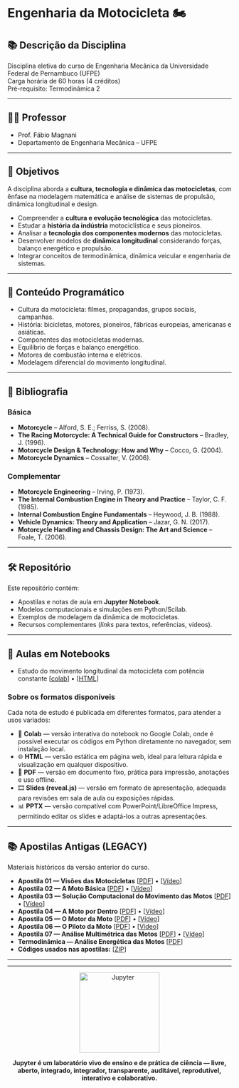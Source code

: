 # Engenharia da Motocicleta 🏍️

## 📚 Descrição da Disciplina  
Disciplina eletiva do curso de Engenharia Mecânica da Universidade Federal de Pernambuco (UFPE)  
Carga horária de 60 horas (4 créditos)  
Pré-requisito: Termodinâmica 2


---

## 👨‍🏫 Professor
- Prof. Fábio Magnani  
- Departamento de Engenharia Mecânica – UFPE  

---

## 🎯 Objetivos

A disciplina aborda a **cultura, tecnologia e dinâmica das motocicletas**, com ênfase na modelagem matemática e análise de sistemas de propulsão, dinâmica longitudinal e design.  

- Compreender a **cultura e evolução tecnológica** das motocicletas.  
- Estudar a **história da indústria** motociclística e seus pioneiros.  
- Analisar a **tecnologia dos componentes modernos** das motocicletas.  
- Desenvolver modelos de **dinâmica longitudinal** considerando forças, balanço energético e propulsão.  
- Integrar conceitos de termodinâmica, dinâmica veicular e engenharia de sistemas.  

---

## 📝 Conteúdo Programático
- Cultura da motocicleta: filmes, propagandas, grupos sociais, campanhas.  
- História: bicicletas, motores, pioneiros, fábricas europeias, americanas e asiáticas.  
- Componentes das motocicletas modernas.  
- Equilíbrio de forças e balanço energético.  
- Motores de combustão interna e elétricos.  
- Modelagem diferencial do movimento longitudinal.  

---

## 📖 Bibliografia
### Básica
- **Motorcycle** – Alford, S. E.; Ferriss, S. (2008).  
- **The Racing Motorcycle: A Technical Guide for Constructors** – Bradley, J. (1996).  
- **Motorcycle Design & Technology: How and Why** – Cocco, G. (2004).  
- **Motorcycle Dynamics** – Cossalter, V. (2006).  

### Complementar
- **Motorcycle Engineering** – Irving, P. (1973).  
- **The Internal Combustion Engine in Theory and Practice** – Taylor, C. F. (1985).  
- **Internal Combustion Engine Fundamentals** – Heywood, J. B. (1988).  
- **Vehicle Dynamics: Theory and Application** – Jazar, G. N. (2017).  
- **Motorcycle Handling and Chassis Design: The Art and Science** – Foale, T. (2006).  

---

## 🛠️ Repositório
Este repositório contém:
- Apostilas e notas de aula em **Jupyter Notebook**.  
- Modelos computacionais e simulações em Python/Scilab.  
- Exemplos de modelagem da dinâmica de motocicletas.  
- Recursos complementares (*links* para textos, referências, vídeos).

---

## 📓 Aulas em Notebooks

- Estudo do movimento longitudinal da motocicleta com potência constante [[colab](https://colab.research.google.com/github/Prof-Magnani/engenharia-motocicleta/blob/main/notebooks/simulacao_motocicleta.ipynb)] • [[HTML](https://prof-magnani.github.io/engenharia-motocicleta/notebooks/simulacao_motocicleta.html)]

### Sobre os formatos disponíveis

Cada nota de estudo é publicada em diferentes formatos, para atender a usos variados:

- 📓 **Colab** — versão interativa do notebook no Google Colab, onde é possível executar os códigos em Python diretamente no navegador, sem instalação local.  
- 🌐 **HTML** — versão estática em página web, ideal para leitura rápida e visualização em qualquer dispositivo.  
- 📑 **PDF** — versão em documento fixo, prática para impressão, anotações e uso offline.  
- 🎞️ **Slides (reveal.js)** — versão em formato de apresentação, adequada para revisões em sala de aula ou exposições rápidas.  
- 📊 **PPTX** — versão compatível com PowerPoint/LibreOffice Impress, permitindo editar os slides e adaptá-los a outras apresentações.


---

## 📚 Apostilas Antigas (LEGACY)

Materiais históricos da versão anterior do curso. 

- **Apostila 01 — Visões das Motocicletas**   [[PDF](apostilas-pdf/eng-moto-apost-01-visoes-motocicleta.pdf)] • [[Vídeo](https://www.youtube.com/watch?v=X9RbAon7sug)]
- **Apostila 02 — A Moto Básica**   [[PDF](apostilas-pdf/eng-moto-apost-02-moto-basica.pdf)] • [[Vídeo](https://www.youtube.com/watch?v=IDyAYvdUh10)]
- **Apostila 03 — Solução Computacional do Movimento das Motos** [[PDF](apostilas-pdf/eng-moto-apost-03-solucao-numerica.pdf)] • [[Vídeo](https://www.youtube.com/watch?v=I2AIpOF7wf4)]
- **Apostila 04 — A Moto por Dentro**  [[PDF](apostilas-pdf/eng-moto-apost-04-moto-por-dentro.pdf)] • [[Vídeo](https://www.youtube.com/watch?v=zMIbKd7HfE4)]
- **Apostila 05 — O Motor da Moto**  [[PDF](apostilas-pdf/eng-moto-apost-05-motor-da-moto.pdf)] • [[Vídeo](https://www.youtube.com/watch?v=LKosrAflNno)]
- **Apostila 06 — O Piloto da Moto**  [[PDF](apostilas-pdf/eng-moto-apost-06-piloto-da-moto.pdf)] • [[Vídeo](https://www.youtube.com/watch?v=t_9yUY2w8p4)]
- **Apostila 07 — Análise Multimétrica das Motos** [[PDF](apostilas-pdf/eng-moto-apost-07-analise-multimetrica.pdf)] • [[Vídeo](https://www.youtube.com/watch?v=O8M-WG3ORoY)]
- **Termodinâmica — Análise Energética das Motos**   [[PDF](apostilas-pdf/termodinamica-analise-energetica-motos.pdf)]
- **Códigos usados nas apostilas:** [[ZIP](apostilas-pdf/codigos-computacionais-engenharia-motocicleta.zip)]


 
---

---

<p align="center">
  <a href="https://jupyter.org" target="_blank">
    <img src="https://jupyter.org/assets/homepage/main-logo.svg" alt="Jupyter" width="180"/>
  </a>
</p>

<p align="center">
  <b>Jupyter é um laboratório vivo de ensino e de prática de ciência — livre, aberto, integrado, integrador, transparente, auditável, reprodutível, interativo e colaborativo.</b>
</p>


